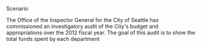 Scenario
    
The Office of the Inspector General for the City of Seattle has commissioned an investigatory audit of the City's budget and appropriations over the 2012 fiscal year. The goal of this audit is to show the total funds spent by each department
